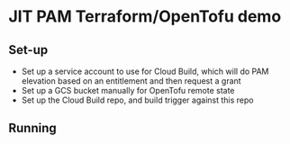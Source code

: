 # JIT PAM Terraform/OpenTofu demo


## Set-up

* Set up a service account to use for Cloud Build, which will do PAM elevation based on an entitlement and then request a grant
* Set up a GCS bucket manually for OpenTofu remote state
* Set up the Cloud Build repo, and build trigger against this repo

## Running 